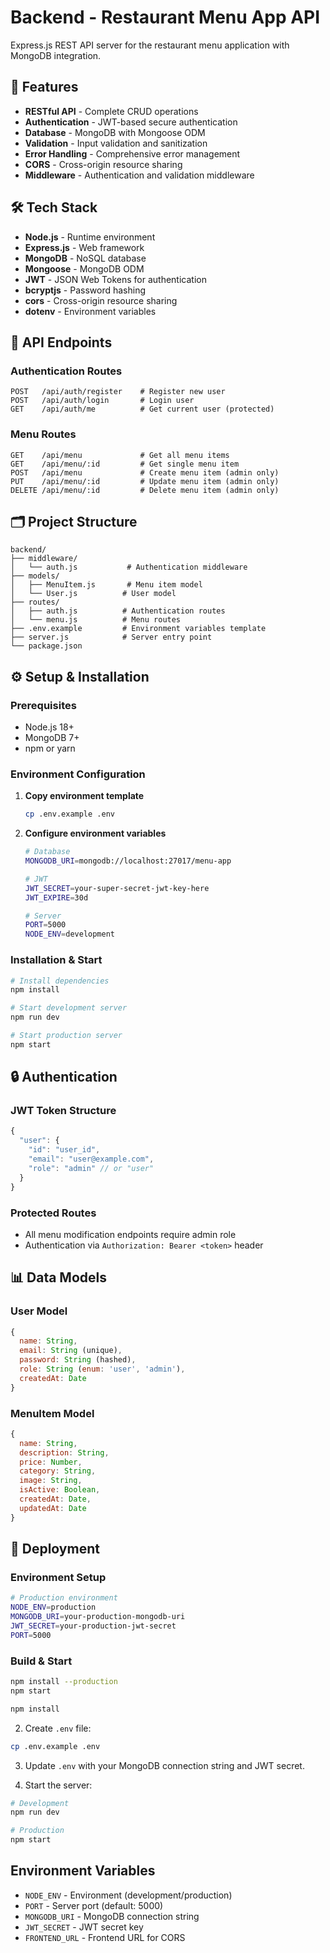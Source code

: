 # Backend - Restaurant Menu App API

Express.js REST API server for the restaurant menu application with MongoDB integration.

## 🚀 Features

- **RESTful API** - Complete CRUD operations
- **Authentication** - JWT-based secure authentication
- **Database** - MongoDB with Mongoose ODM
- **Validation** - Input validation and sanitization
- **Error Handling** - Comprehensive error management
- **CORS** - Cross-origin resource sharing
- **Middleware** - Authentication and validation middleware

## 🛠️ Tech Stack

- **Node.js** - Runtime environment
- **Express.js** - Web framework
- **MongoDB** - NoSQL database
- **Mongoose** - MongoDB ODM
- **JWT** - JSON Web Tokens for authentication
- **bcryptjs** - Password hashing
- **cors** - Cross-origin resource sharing
- **dotenv** - Environment variables

## 📡 API Endpoints

### Authentication Routes
```
POST   /api/auth/register    # Register new user
POST   /api/auth/login       # Login user  
GET    /api/auth/me          # Get current user (protected)
```

### Menu Routes
```
GET    /api/menu             # Get all menu items
GET    /api/menu/:id         # Get single menu item
POST   /api/menu             # Create menu item (admin only)
PUT    /api/menu/:id         # Update menu item (admin only)
DELETE /api/menu/:id         # Delete menu item (admin only)
```

## 🗂️ Project Structure

```
backend/
├── middleware/
│   └── auth.js           # Authentication middleware
├── models/
│   ├── MenuItem.js       # Menu item model
│   └── User.js          # User model
├── routes/
│   ├── auth.js          # Authentication routes
│   └── menu.js          # Menu routes
├── .env.example         # Environment variables template
├── server.js            # Server entry point
└── package.json
```

## ⚙️ Setup & Installation

### Prerequisites
- Node.js 18+
- MongoDB 7+
- npm or yarn

### Environment Configuration

1. **Copy environment template**
   ```bash
   cp .env.example .env
   ```

2. **Configure environment variables**
   ```bash
   # Database
   MONGODB_URI=mongodb://localhost:27017/menu-app
   
   # JWT
   JWT_SECRET=your-super-secret-jwt-key-here
   JWT_EXPIRE=30d
   
   # Server
   PORT=5000
   NODE_ENV=development
   ```

### Installation & Start

```bash
# Install dependencies
npm install

# Start development server
npm run dev

# Start production server
npm start
```

## 🔒 Authentication

### JWT Token Structure
```javascript
{
  "user": {
    "id": "user_id",
    "email": "user@example.com",
    "role": "admin" // or "user"
  }
}
```

### Protected Routes
- All menu modification endpoints require admin role
- Authentication via `Authorization: Bearer <token>` header

## 📊 Data Models

### User Model
```javascript
{
  name: String,
  email: String (unique),
  password: String (hashed),
  role: String (enum: 'user', 'admin'),
  createdAt: Date
}
```

### MenuItem Model
```javascript
{
  name: String,
  description: String,
  price: Number,
  category: String,
  image: String,
  isActive: Boolean,
  createdAt: Date,
  updatedAt: Date
}
```

## 🚀 Deployment

### Environment Setup
```bash
# Production environment
NODE_ENV=production
MONGODB_URI=your-production-mongodb-uri
JWT_SECRET=your-production-jwt-secret
PORT=5000
```

### Build & Start
```bash
npm install --production
npm start
```
```bash
npm install
```

2. Create `.env` file:
```bash
cp .env.example .env
```

3. Update `.env` with your MongoDB connection string and JWT secret.

4. Start the server:
```bash
# Development
npm run dev

# Production
npm start
```

## Environment Variables

- `NODE_ENV` - Environment (development/production)
- `PORT` - Server port (default: 5000)
- `MONGODB_URI` - MongoDB connection string
- `JWT_SECRET` - JWT secret key
- `FRONTEND_URL` - Frontend URL for CORS

